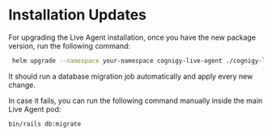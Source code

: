 # Installation Updates

For upgrading the Live Agent installation, once you have the new package version, run the following command:

```sh
 helm upgrade --namespace your-namespace cognigy-live-agent ./cognigy-live-agent
```

It should run a database migration job automatically and apply every new change. 


In case it fails, you can run the following command manually inside the main Live Agent pod:

```sh
bin/rails db:migrate
```
